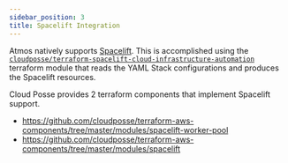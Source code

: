 ```yaml
---
sidebar_position: 3
title: Spacelift Integration
---
```


Atmos natively supports [Spacelift](https://spacelift.io). This is accomplished using the [`cloudposse/terraform-spacelift-cloud-infrastructure-automation`](https://github.com/cloudposse/terraform-spacelift-cloud-infrastructure-automation) terraform module that reads the YAML Stack configurations and produces the Spacelift resources.

Cloud Posse provides 2 terraform components that implement Spacelift support.
- https://github.com/cloudposse/terraform-aws-components/tree/master/modules/spacelift-worker-pool
- https://github.com/cloudposse/terraform-aws-components/tree/master/modules/spacelift

